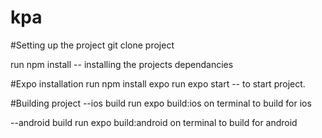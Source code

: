 # kpa
#Setting up the project
git clone project 

run npm install -- installing the projects dependancies

#Expo installation
run npm install expo
run expo start -- to start project.


#Building project
--ios build
run expo build:ios on terminal to build for ios

--android build
run expo build:android on terminal to build for android
